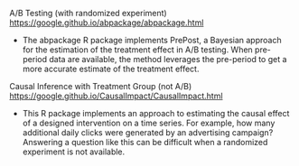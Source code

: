 A/B Testing (with randomized experiment)
https://google.github.io/abpackage/abpackage.html
- The abpackage R package implements PrePost, a Bayesian approach for the estimation of the treatment effect in A/B testing. When pre-period data are available, the method leverages the pre-period to get a more accurate estimate of the treatment effect.

Causal Inference with Treatment Group (not A/B)
https://google.github.io/CausalImpact/CausalImpact.html
- This R package implements an approach to estimating the causal effect of a designed intervention on a time series. For example, how many additional daily clicks were generated by an advertising campaign? Answering a question like this can be difficult when a randomized experiment is not available.
